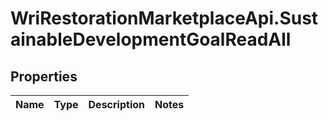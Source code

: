 # WriRestorationMarketplaceApi.SustainableDevelopmentGoalReadAll

## Properties
Name | Type | Description | Notes
------------ | ------------- | ------------- | -------------


